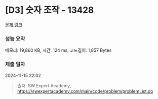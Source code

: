 # [D3] 숫자 조작 - 13428 

[문제 링크](https://swexpertacademy.com/main/code/problem/problemDetail.do?contestProbId=AX4EJPs68IkDFARe) 

### 성능 요약

메모리: 19,860 KB, 시간: 124 ms, 코드길이: 1,857 Bytes

### 제출 일자

2024-11-15 22:02



> 출처: SW Expert Academy, https://swexpertacademy.com/main/code/problem/problemList.do